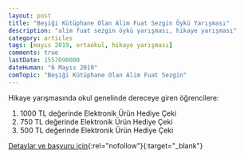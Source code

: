 ```yaml
---
layout: post
title: "Beşiği Kütüphane Olan Alim Fuat Sezgin Öykü Yarışması"
description: "alim fuat sezgin öykü yarışması, hikaye yarışması"
category: articles
tags: [mayıs 2019, ortaokul, hikaye yarışması]
comments: true
lastDate: 1557090000
dateHuman: "6 Mayıs 2019"
comTopic: "Beşiği Kütüphane Olan Alim Fuat Sezgin"
---
```


Hikaye yarışmasında okul genelinde dereceye giren öğrencilere:
1. 1000 TL değerinde Elektronik Ürün Hediye Çeki
2. 750 TL değerinde Elektronik Ürün Hediye Çeki
3. 500 TL değerinde Elektronik Ürün Hediye Çeki

[Detaylar ve başvuru için](http://yegitek.meb.gov.tr/www/861-oyku-yarismasi-ozel-nun-ortaokulu-mudurlugu/icerik/2719?utm_source=edebiyatyarismalari.com&utm_medium=affiliate&utm_campaign=cpc){:rel="nofollow"}{:target="_blank"}
